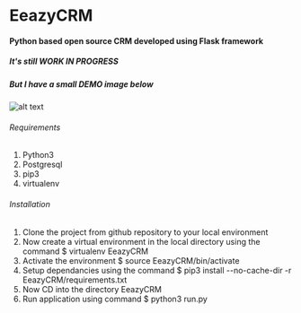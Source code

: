 # EeazyCRM

#### Python based open source CRM developed using Flask framework

##### It's still WORK IN PROGRESS
##### But I have a small DEMO image below
![alt text](https://i.ibb.co/BsWm9Kf/eeazycrm-demo1.gif)

###### Requirements
1. Python3
2. Postgresql
2. pip3
3. virtualenv

###### Installation
1. Clone the project from github repository to your local environment
2. Now create a virtual environment in the local directory using the command $ virtualenv EeazyCRM
3. Activate the environment $ source EeazyCRM/bin/activate
4. Setup dependancies using the command $ pip3 install --no-cache-dir -r EeazyCRM/requirements.txt
5. Now CD into the directory EeazyCRM
6. Run application using command $ python3 run.py



